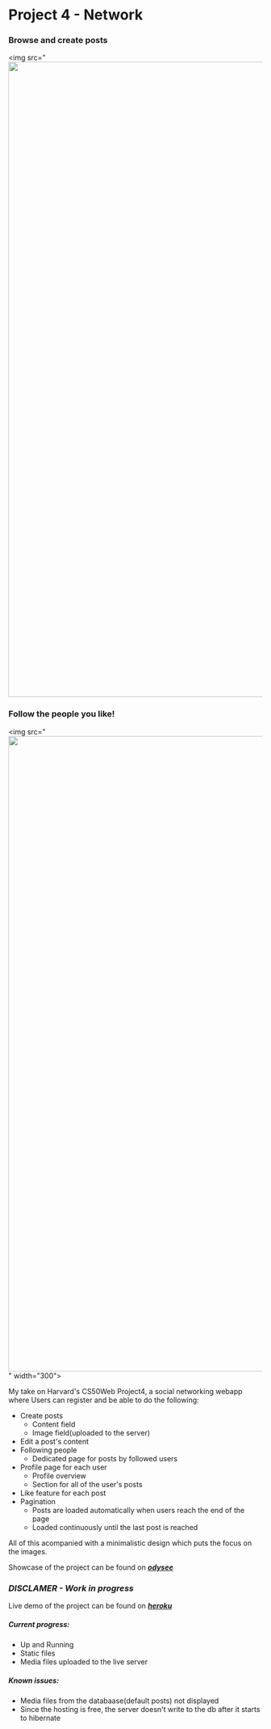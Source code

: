 # Project 4 - Network

### Browse and create posts
<img src="<img src="https://media.giphy.com/media/B35ohusuDPH8uoRdZj/giphy.gif" width="1257" width="300">

### Follow the people you like!
<img src="<img src="https://media.giphy.com/media/f2Op5CANzHRLBihsb7/giphy.gif" width="1257">" width="300">

My take on Harvard's CS50Web Project4, a social networking webapp where Users can register and be able to do the following:

- Create posts
  - Content field
  - Image field(uploaded to the server)
- Edit a post's content
- Following people
  - Dedicated page for posts by followed users
- Profile page for each user
  - Profile overview
  - Section for all of the user's posts
- Like feature for each post
- Pagination
  - Posts are loaded automatically when users reach the 
  end of the page
  - Loaded continuously until the last post is reached

 All of this acompanied with a minimalistic design which 
puts the focus on the images.

Showcase of the project can be found on ***[odysee](https://odysee.com/@val_dev:3/web50-prj-4-network:c)***

### ***DISCLAMER - Work in progress***
Live demo of the project can be found on ***[heroku](https://network-val.herokuapp.com)***

##### Current progress:
- Up and Running
- Static files
- Media files uploaded to the live server

##### Known issues:
- Media files from the databaase(default posts) not displayed
- Since the hosting is free, the server doesn't write to the db after it starts to hibernate
